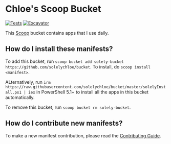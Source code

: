 # Chloe's Scoop Bucket

[![Tests](https://github.com/solelychloe/bucket/actions/workflows/ci.yml/badge.svg)](https://github.com/solelychloe/bucket/actions/workflows/ci.yml) [![Excavator](https://github.com/solelychloe/bucket/actions/workflows/excavator.yml/badge.svg)](https://github.com/solelychloe/bucket/actions/workflows/excavator.yml)

This [Scoop](https://scoop.sh) bucket contains apps that I use daily.

How do I install these manifests?
---------------------------------

To add this bucket, run `scoop bucket add solely-bucket https://github.com/solelychloe/bucket`. To install, do `scoop install <manifest>`.

ALternatively, run `irm https://raw.githubusercontent.com/solelychloe/bucket/master/solelyInstall.ps1 | iex` in PowerShell 5.1+ to install all the apps in this bucket automatically.

To remove this bucket, run `scoop bucket rm solely-bucket`.

How do I contribute new manifests?
----------------------------------

To make a new manifest contribution, please read the [Contributing Guide](https://github.com/ScoopInstaller/.github/blob/main/.github/CONTRIBUTING.md).
